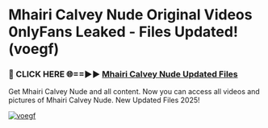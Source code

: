 # Mhairi Calvey Nude Original Videos 0nlyFans Leaked - Files Updated! (voegf)

<h3>🔴 CLICK HERE 🌐==►► <a href="https://tinyurl.com/y5r63du9" rel="nofollow">Mhairi Calvey Nude Updated Files</a></h3>

Get Mhairi Calvey Nude and all content. Now you can access all videos and pictures of Mhairi Calvey Nude. New Updated Files 2025!

[![voegf](https://i.imgur.com/UVo9nyh.gif)](https://tinyurl.com/y5r63du9)
